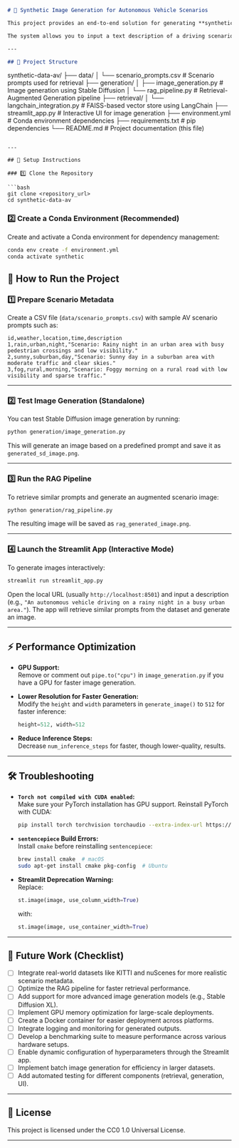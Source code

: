 ```markdown
# 🚗 Synthetic Image Generation for Autonomous Vehicle Scenarios

This project provides an end-to-end solution for generating **synthetic images of autonomous vehicle (AV) scenarios** using a **Retrieval-Augmented Generation (RAG)** pipeline. It leverages scenario metadata, LangChain for retrieval, FAISS for similarity search, and **Stable Diffusion** for high-quality image generation.

The system allows you to input a text description of a driving scenario, retrieves related prompts from a dataset of scenarios, and generates high-resolution synthetic images based on the input and retrieved information.

---

## 📂 Project Structure

```
synthetic-data-av/
├── data/
│   └── scenario_prompts.csv            # Scenario prompts used for retrieval
├── generation/
│   ├── image_generation.py             # Image generation using Stable Diffusion
│   └── rag_pipeline.py                 # Retrieval-Augmented Generation pipeline
├── retrieval/
│   └── langchain_integration.py        # FAISS-based vector store using LangChain
├── streamlit_app.py                    # Interactive UI for image generation
├── environment.yml                     # Conda environment dependencies
├── requirements.txt                    # pip dependencies
└── README.md                           # Project documentation (this file)
```

---

## 🔧 Setup Instructions

### 1️⃣ Clone the Repository

```bash
git clone <repository_url>
cd synthetic-data-av
```

### 2️⃣ Create a Conda Environment (Recommended)

Create and activate a Conda environment for dependency management:

```bash
conda env create -f environment.yml
conda activate synthetic
```


## 🚀 How to Run the Project

### 1️⃣ Prepare Scenario Metadata

Create a CSV file (`data/scenario_prompts.csv`) with sample AV scenario prompts such as:

```
id,weather,location,time,description
1,rain,urban,night,"Scenario: Rainy night in an urban area with busy pedestrian crossings and low visibility."
2,sunny,suburban,day,"Scenario: Sunny day in a suburban area with moderate traffic and clear skies."
3,fog,rural,morning,"Scenario: Foggy morning on a rural road with low visibility and sparse traffic."
```

---

### 2️⃣ Test Image Generation (Standalone)

You can test Stable Diffusion image generation by running:

```bash
python generation/image_generation.py
```

This will generate an image based on a predefined prompt and save it as `generated_sd_image.png`.

---

### 3️⃣ Run the RAG Pipeline

To retrieve similar prompts and generate an augmented scenario image:

```bash
python generation/rag_pipeline.py
```

The resulting image will be saved as `rag_generated_image.png`.

---

### 4️⃣ Launch the Streamlit App (Interactive Mode)

To generate images interactively:

```bash
streamlit run streamlit_app.py
```

Open the local URL (usually `http://localhost:8501`) and input a description (e.g., `"An autonomous vehicle driving on a rainy night in a busy urban area."`). The app will retrieve similar prompts from the dataset and generate an image.

---

## ⚡ Performance Optimization

- **GPU Support:**  
  Remove or comment out `pipe.to("cpu")` in `image_generation.py` if you have a GPU for faster image generation.

- **Lower Resolution for Faster Generation:**  
  Modify the `height` and `width` parameters in `generate_image()` to `512` for faster inference:
  ```python
  height=512, width=512
  ```

- **Reduce Inference Steps:**  
  Decrease `num_inference_steps` for faster, though lower-quality, results.

---

## 🛠️ Troubleshooting

- **`Torch not compiled with CUDA enabled`:**  
  Make sure your PyTorch installation has GPU support. Reinstall PyTorch with CUDA:
  ```bash
  pip install torch torchvision torchaudio --extra-index-url https://download.pytorch.org/whl/cu118
  ```

- **`sentencepiece` Build Errors:**  
  Install `cmake` before reinstalling `sentencepiece`:
  ```bash
  brew install cmake  # macOS
  sudo apt-get install cmake pkg-config  # Ubuntu
  ```

- **Streamlit Deprecation Warning:**  
  Replace:
  ```python
  st.image(image, use_column_width=True)
  ```
  with:
  ```python
  st.image(image, use_container_width=True)
  ```

---

## 🔮 Future Work (Checklist)

- [ ] Integrate real-world datasets like KITTI and nuScenes for more realistic scenario metadata.
- [ ] Optimize the RAG pipeline for faster retrieval performance.
- [ ] Add support for more advanced image generation models (e.g., Stable Diffusion XL).
- [ ] Implement GPU memory optimization for large-scale deployments.
- [ ] Create a Docker container for easier deployment across platforms.
- [ ] Integrate logging and monitoring for generated outputs.
- [ ] Develop a benchmarking suite to measure performance across various hardware setups.
- [ ] Enable dynamic configuration of hyperparameters through the Streamlit app.
- [ ] Implement batch image generation for efficiency in larger datasets.
- [ ] Add automated testing for different components (retrieval, generation, UI).

---

## 📄 License

This project is licensed under the CC0 1.0 Universal License.

---
